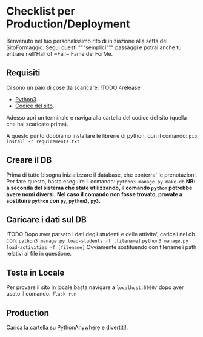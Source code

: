# Checklist per Production/Deployment
Benvenuto nel tuo personalissimo rito di iniziazione alla setta del SitoFormaggio.
Segui questi """semplici""" passaggi e potrai anche tu entrare nell'Hall of ~Fail~ Fame del ForMe.

## Requisiti
Ci sono un paio di cose da scaricare:
!TODO 4release
- [Python3](https://www.python.org/downloads/).
- [Codice del sito](https://github.com/lorenzo-frittoli/forme-website).

Adesso apri un terminale e naviga alla cartella del codice del sito (quella che hai scaricato prima).

A questo punto dobbiamo installare le librerie di python, con il comando:
```pip install -r requirements.txt```

## Creare il DB
Prima di tutto bisogna inizializzare il database, che conterra' le prenotazioni.
Per fare questo, basta eseguire il comando:
```python3 manage.py make-db```
**NB: a seconda del sistema che state utilizzando, il comando `python` potrebbe avere nomi diversi.**
**Nel caso il comando non fosse trovato, provate a sostituire `python` con `py`, `python3`, `py3`.**

## Caricare i dati sul DB
!TODO 
Dopo aver parsato i dati degli studenti e delle attivita', caricali nel db con:
```python3 manage.py load-students -f [filename]```
```python3 manage.py load-activities -f [filename]```
Ovviamente sostituendo con filename i path relativi ai file in questione.

## Testa in Locale
Per provare il sito in locale basta navigare a `localhost:5000/` dopo aver usato il comando:
```flask run```

## Production
Carica la cartella su [PythonAnywhere](https://pythonanywhere.com) e divertiti!.

